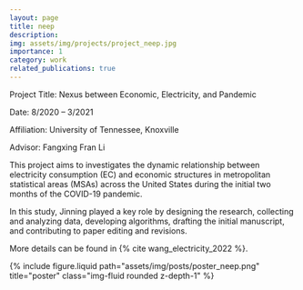 ```yaml
---
layout: page
title: neep
description:
img: assets/img/projects/project_neep.jpg
importance: 1
category: work
related_publications: true
---
```


Project Title: Nexus between Economic, Electricity, and Pandemic

Date: 8/2020 – 3/2021

Affiliation: University of Tennessee, Knoxville

Advisor: Fangxing Fran Li

This project aims to investigates the dynamic relationship between electricity consumption (EC) and economic structures in metropolitan statistical areas (MSAs) across the United States during the initial two months of the COVID-19 pandemic.

In this study, Jinning played a key role by designing the research, collecting and analyzing data, developing algorithms, drafting the initial manuscript, and contributing to paper editing and revisions.

More details can be found in {% cite wang_electricity_2022 %}.

<div class="row">
    <div class="col-sm mt-3 mt-md-0">
        {% include figure.liquid path="assets/img/posts/poster_neep.png" title="poster" class="img-fluid rounded z-depth-1" %}
    </div>
</div>
